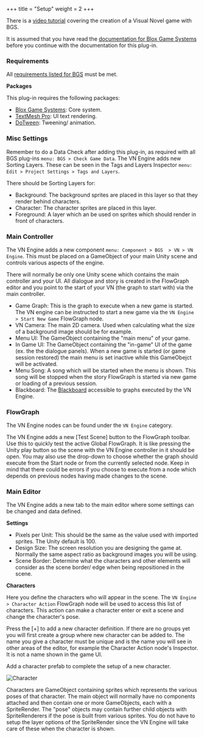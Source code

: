 +++
title = "Setup"
weight = 2
+++

There is a [<i class="fa fa-youtube" aria-hidden="true"></i> video tutorial](https://www.youtube.com/playlist?list=PLuaBtUXEKcdK9UtD8rx3tYMfLzPRawwOV) covering the creation of a Visual Novel game with BGS.

It is assumed that you have read the [documentation for Blox Game Systems](/bgs/) before you continue with the documentation for this plug-in.

### Requirements

All [requirements listed for BGS](/bgs/bgs-setup/#requirements) must be met.

**Packages**

This plug-in requires the following packages:

- [Blox Game Systems](https://assetstore.unity.com/publishers/380): Core system.
- [TextMesh Pro](https://assetstore.unity.com/packages/essentials/beta-projects/textmesh-pro-84126): UI text rendering.
- [DoTween](https://assetstore.unity.com/packages/tools/animation/dotween-hotween-v2-27676): Tweening/ animation.

### Misc Settings

Remember to do a Data Check after adding this plug-in, as required with all BGS plug-ins `menu: BGS > Check Game Data`. The VN Engine adds new Sorting Layers. These can be seen in the Tags and Layers Inspector `menu: Edit > Project Settings > Tags and Layers`.

There should be Sorting Layers for:

- Background: The background sprites are placed in this layer so that they render behind characters.
- Character: The character sprites are placed in this layer.
- Foreground: A layer which an be used on sprites which should render in front of characters.

### Main Controller

The VN Engine adds a new component `menu: Component > BGS  > VN > VN Engine`. This must be placed on a GameObject of your main Unity scene and controls various aspects of the engine. 

There will normally be only one Unity scene which contains the main controller and your UI. All dialogue and story is created in the FlowGraph editor and you point to the start of your VN (the graph to start with) via the main controller.

- Game Graph: This is the graph to execute when a new game is started. The VN engine can be instructed to start a new game via the `VN Engine > Start New Game` FlowGraph node.
- VN Camera: The main 2D camera. Used when calculating what the size of a background image should be for example.
- Menu UI: The GameObject containing the "main menu" of your game.
- In Game UI: The GameObject containing the "in-game" UI of the game (ex. the the dialogue panels). When a new game is started (or game session restored) the main menu is set inactive while this GameObejct will be activated.
- Menu Song: A song which will be started when the menu is shown. This song will be stopped when the story FlowGraph is started via new game or loading of a previous session.
- Blackboard: The [Blackboard](/bgs/bgs-vars/) accessible to graphs executed by the VN Engine.

### FlowGraph

The VN Engine nodes can be found under the `VN Engine` category.

The VN Engine adds a new [Test Scene] button to the FlowGraph toolbar. Use this to quickly test the active Global FlowGraph. It is like pressing the Unity play button so the scene with the VN Engine controller in it should be open. You may also use the drop-down to choose whether the graph should execute from the Start node or from the currently selected node. Keep in mind that there could be errors if you choose to execute from a node which depends on previous nodes having made changes to the scene.

### Main Editor

The VN Engine adds a new tab to the main editor where some settings can be changed and data defined.

**Settings**

- Pixels per Unit: This should be the same as the value used with imported sprites. The Unity default is 100.
- Design Size: The screen resolution you are designing the game at. Normally the same aspect ratio as background images you will be using.
- Scene Border: Determine what the characters and other elements will consider as the scene border/ edge when being repositioned in the scene.

**Characters**

Here you define the characters who will appear in the scene. The `VN Engine > Character Action` FlowGraph node will be used to access this list of characters. This action can make a character enter or exit a scene and change the character's pose.

Press the [+] to add a new character definition. If there are no groups yet you will first create a group where new character can be added to. The name you give a character must be unique and is the name you will see in other areas of the editor, for example the Character Action node's Inspector. It is not a name shown in the game UI.

Add a character prefab to complete the setup of a new character.

![Character](/images/bgsvn/00.png?height=120px&classes=inline,border,shadow)

Characters are GameObject containing sprites which represents the various poses of that character. The main object will normally have no components attached and then contain one or more GameObjects, each with a SpriteRender. The "pose" objects may contain further child objects with SpriteRenderers if the pose is built from various sprites. You do not have to setup the layer options of the SpriteRender since the VN Engine will take care of these when the character is shown.






